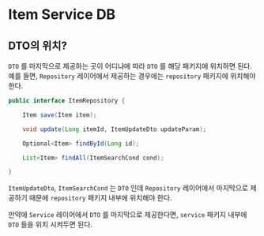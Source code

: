 # Item Service DB

## DTO의 위치?

`DTO` 를 마지막으로 제공하는 곳이 어디냐에 따라 `DTO` 를 해당 패키지에 위치하면 된다. 예를 들면, `Repository` 레이어에서 제공하는 경우에는 `repository` 패키지에 위치해야 한다.

```java
public interface ItemRepository {

    Item save(Item item);

    void update(Long itemId, ItemUpdateDto updateParam);

    Optional<Item> findById(Long id);

    List<Item> findAll(ItemSearchCond cond);

}
```

`ItemUpdateDto`, `ItemSearchCond` 는 `DTO` 인데 `Repository` 레이어에서 마지막으로 제공하기 때문에 `repository` 패키지 내부에 위치해야 한다.

만약에 `Service` 레이어에서 `DTO` 를 마지막으로 제공한다면, `service` 패키지 내부에 `DTO` 들을 위치 시켜두면 된다.
